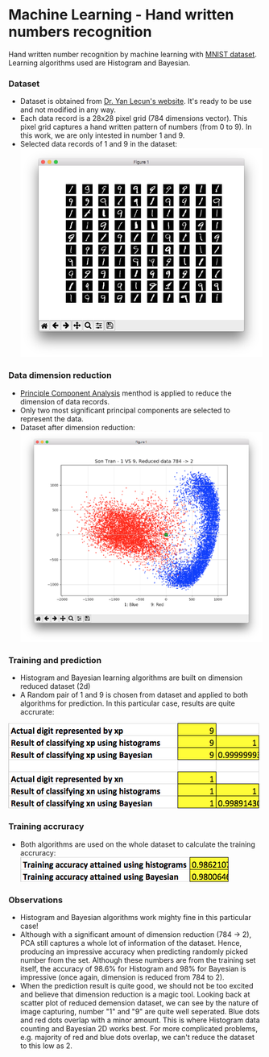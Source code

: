 # Machine Learning - Hand written numbers recognition
Hand written number recognition by machine learning with <a href="http://yann.lecun.com/exdb/mnist/" target="_blank">MNIST dataset</a>. Learning algorithms used are Histogram and Bayesian.

### Dataset 
* Dataset is obtained from <a href="http://yann.lecun.com/" target="_blank">Dr. Yan Lecun's website</a>. It's ready to be use and not modified in any way.
* Each data record is a 28x28 pixel grid (784 dimensions vector). This pixel grid captures a hand written pattern of numbers (from 0 to 9). In this work, we are only intested in number 1 and 9.
* Selected data records of 1 and 9 in the dataset:
![selected data](./img/selected_data.png)


### Data dimension reduction
* <a href="https://en.wikipedia.org/wiki/Principal_component_analysis" target="_blank">Principle Component Analysis</a> menthod is applied to reduce the dimension of data records.
* Only two most significant principal components are selected to represent the data.
* Dataset after dimension reduction: 
![Dimension reduced](./img/Dimension_reduced.png)


### Training and prediction
* Histogram and Bayesian learning algorithms are built on dimension reduced dataset (2d)
* A Random pair of 1 and 9 is chosen from dataset and applied to both algorithms for prediction. In this particular case, results are quite accrurate: 

![Prediction results](./img/Prediction_results.png)


### Training accruracy
* Both algorithms are used on the whole dataset to calculate the training accruracy:
![training accuracy](./img/training_accuracy.png)


### Observations
* Histogram and Bayesian algorithms work mighty fine in this particular case!
* Although with a significant amount of dimension reduction (784 -> 2), PCA still captures a whole lot of information of the dataset. Hence, producing an impressive accuracy when predicting randomly picked number from the set. Although these numbers are from the training set itself, the accuracy of 98.6% for Histogram and 98% for Bayesian is impressive (once again, dimension is reduced from 784 to 2).
* When the prediction result is quite good, we should not be too excited and believe that dimension reduction is a magic tool. Looking back at scatter plot of reduced demension dataset, we can see by the nature of image capturing, number "1" and "9" are quite well seperated. Blue dots and red dots overlap with a minor amount. This is where Histogram data counting and Bayesian 2D works best. For more complicated problems, e.g. majority of red and blue dots overlap, we can't reduce the dataset to this low as 2.